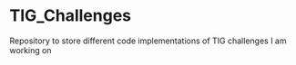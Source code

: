 # TIG_Challenges

Repository to store different code implementations of TIG challenges I am working on
